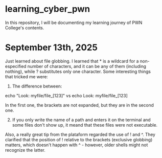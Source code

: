 # learning_cyber_pwn
In this repository, I will be documenting my learning journey of PWN College's contents. 

# September 13th, 2025 

Just learned about file globbing. I learned that * is a wildcard for a non-especified number of characters, and it can be any of them (including nothing), while ? substitutes only one character. Some interesting things that tricked me were:

1) The difference between:

echo "Look: myfile/file_[123]"
vs 
echo Look: myfile/file_[123]

In the first one, the brackets are not expanded, but they are in the second one.

2) If you only write the name of a path and enters it on the terminal and some files don't show up, it meand that these files were not executable. 

Also, a really great tip from the plataform regarded the use of ! and ^. They clarified that the position of ! relative to the brackets (exclusive globbing) matters, which doesn't happen with ^ - however, older shells might not recognize the latter.
